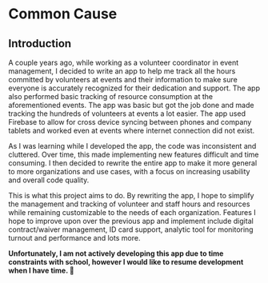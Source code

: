 # Common Cause
## Introduction
A couple years ago, while working as a volunteer coordinator in event management, I decided to write an app to help me track all the hours committed by volunteers at events and their information to make sure everyone is accurately recognized for their dedication and support. The app also performed basic tracking of resource consumption at the aforementioned events.
The app was basic but got the job done and made tracking the hundreds of volunteers at events a lot easier. The app used Firebase to allow for cross device syncing between phones and company tablets and worked even at events where internet connection did not exist. 

As I was learning while I developed the app, the code was inconsistent and cluttered. Over time, this made implementing new features difficult and time consuming. I then decided to rewrite the entire app to make it more general to more organizations and use cases, with a focus on increasing usability and overall code quality.

This is what this project aims to do. By rewriting the app, I hope to simplify the management and tracking of volunteer and staff hours and resources while remaining customizable to the needs of each organization. Features I hope to improve upon over the previous app and implement include digital contract/waiver management, ID card support, analytic tool for monitoring turnout and performance and lots more.

**Unfortunately, I am not actively developing this app due to time constraints with school, however I would like to resume development when I have time. 🤞**
